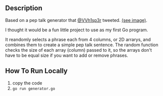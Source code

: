 
## Description

Based on a pep talk generator that [@VVh1sp3r](https://twitter.com/VVh1sp3r) tweeted. [(see image)](https://pbs.twimg.com/media/FJgwQhBXMAUR34M?format=jpg&name=medium).  

I thought it would be a fun little project to use as my first Go program.  

It reandomly selects a phrase each from 4 columns, or 2D arrarys, and combines them to create a simple pep talk sentence. The random function checks the size of each array (column) passed to it, so the arrays don't have to be equal size if you want to add or remove phrases.  

## How To Run Locally

1. copy the code  
1. `go run generator.go`  

